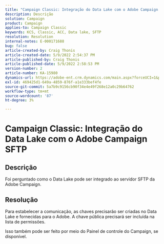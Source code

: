 ```yaml
---
title: "Campaign Classic: Integração do Data Lake com o Adobe Campaign SFTP"
description: Descrição
solution: Campaign
product: Campaign
applies-to: Campaign Classic
keywords: KCS, Classic, ACC, Data lake, SFTP
resolution: Resolution
internal-notes: E-000171688
bug: false
article-created-by: Craig Thonis
article-created-date: 5/9/2022 2:54:37 PM
article-published-by: Craig Thonis
article-published-date: 5/9/2022 2:58:53 PM
version-number: 2
article-number: KA-15980
dynamics-url: https://adobe-ent.crm.dynamics.com/main.aspx?forceUCI=1&pagetype=entityrecord&etn=knowledgearticle&id=537447ec-a7cf-ec11-a7b5-00224809c196
exl-id: 469425d1-649a-4859-876f-a1e333bef4fe
source-git-commit: 5a7b9c9156cb90f34e4e49f268e12a0c29b64762
workflow-type: tm+mt
source-wordcount: '87'
ht-degree: 3%

---
```


# Campaign Classic: Integração do Data Lake com o Adobe Campaign SFTP

## Descrição


Foi perguntado como o Data Lake pode ser integrado ao servidor SFTP da Adobe Campaign.


## Resolução


Para estabelecer a comunicação, as chaves precisarão ser criadas no Data Lake e fornecidas para o Adobe. A chave pública precisará ser incluída na lista de permissões.



Isso também pode ser feito por meio do Painel de controle do Campaign, se disponível.
